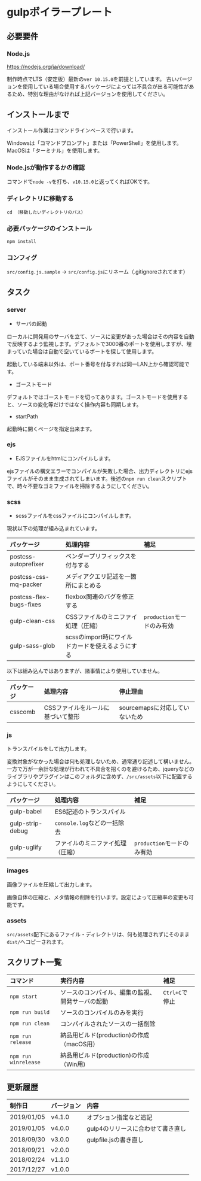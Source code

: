 # gulpボイラープレート

## 必要要件

### Node.js

https://nodejs.org/ja/download/

制作時点でLTS（安定版）最新の`ver 10.15.0`を前提としています。
古いバージョンを使用している場合使用するパッケージによっては不具合が出る可能性があるため、特別な理由がなければ上記バージョンを使用してください。

## インストールまで

インストール作業はコマンドラインベースで行います。

Windowsは「コマンドプロンプト」または「PowerShell」を使用します。
MacOSは「ターミナル」を使用します。

### Node.jsが動作するかの確認

コマンドで`node -v`を打ち、`v10.15.0`と返ってくればOKです。

### ディレクトリに移動する

`cd （移動したいディレクトリのパス）`

### 必要パッケージのインストール

`npm install`

### コンフィグ

`src/config.js.sample` -> `src/config.js`にリネーム（.gitignoreされてます）

## タスク

### server

* サーバの起動

ローカルに開発用のサーバを立て、ソースに変更があった場合はその内容を自動で反映するよう監視します。デフォルトで3000番のポートを使用しますが、埋まっていた場合は自動で空いているポートを探して使用します。

起動している端末以外は、ポート番号を付与すれば同一LAN上から確認可能です。

* ゴーストモード

デフォルトではゴーストモードを切ってあります。ゴーストモードを使用すると、ソースの変化等だけではなく操作内容も同期します。

* startPath

起動時に開くページを指定出来ます。

### ejs

* EJSファイルをhtmlにコンパイルします。

ejsファイルの構文エラーでコンパイルが失敗した場合、出力ディレクトリにejsファイルがそのまま生成されてしまいます。後述の`npm run clean`スクリプトで、時々不要なゴミファイルを掃除するようにしてください。

### scss

* scssファイルをcssファイルにコンパイルします。

現状以下の処理が組み込まれています。

|パッケージ|処理内容|補足|
|:---|:---|:---|
|postcss-autoprefixer|ベンダープリフィックスを付与する||
|postcss-css-mq-packer|メディアクエリ記述を一箇所にまとめる||
|postcss-flex-bugs-fixes|flexbox関連のバグを修正する||
|gulp-clean-css|CSSファイルのミニファイ処理（圧縮）|`production`モードのみ有効|
|gulp-sass-glob|scssのimport時にワイルドカードを使えるようにする||

以下は組み込んではありますが、諸事情により使用していません。

|パッケージ|処理内容|停止理由|
|:---|:---|:---|
|csscomb|CSSファイルをルールに基づいて整形|sourcemapsに対応していないため|

### js

トランスパイルをして出力します。

変換対象がなかった場合は何も処理しないため、通常通り記述して構いません。一方で万が一余計な処理が行われて不具合を招くのを避けるため、jqueryなどのライブラリやプラグインはこのフォルダに含めず、`/src/assets`以下に配置するようにしてください。

|パッケージ|処理内容|補足|
|:---|:---|:---|
|gulp-babel|ES6記述のトランスパイル||
|gulp-strip-debug|`console.log`などの一括除去||
|gulp-uglify|ファイルのミニファイ処理（圧縮）|`production`モードのみ有効|

### images

画像ファイルを圧縮して出力します。

画像自体の圧縮と、メタ情報の削除を行います。設定によって圧縮率の変更も可能です。

### assets

`src/assets`配下にあるファイル・ディレクトリは、何も処理されずにそのまま`dist/`へコピーされます。

## スクリプト一覧

|コマンド|実行内容|補足|
|:---|:---|:---|
|`npm start`|ソースのコンパイル、編集の監視、開発サーバの起動|`Ctrl+C`で停止|
|`npm run build`|ソースのコンパイルのみを実行||
|`npm run clean`|コンパイルされたソースの一括削除||
|`npm run release`|納品用ビルド(production)の作成（macOS用）||
|`npm run winrelease`|納品用ビルド(production)の作成（Win用)||

## 更新履歴

|制作日|バージョン|内容|
|:---|:---|:---|
|2019/01/05|v4.1.0|オプション指定など追記|
|2019/01/05|v4.0.0|gulp4のリリースに合わせて書き直し|
|2018/09/30|v3.0.0|gulpfile.jsの書き直し
|2018/09/21|v2.0.0||
|2018/02/24|v1.1.0||
|2017/12/27|v1.0.0||